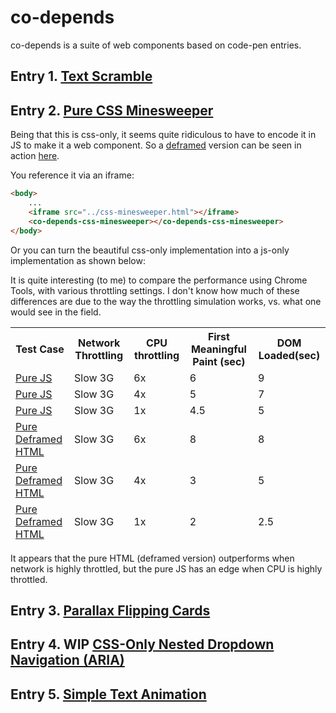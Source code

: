 # co-depends

co-depends is a suite of web components based on code-pen entries.

## Entry 1.  [Text Scramble](https://codepen.io/soulwire/pen/mErPAK)

<!--
```
<custom-element-demo>
  <template>
    <div class="body">
        <div class="container">
            <co-depends-text-scramble id="cdts" class="text"></co-depends-text-scramble>
        </div>

        <script>
            const phrases = [
                'Neo,',
                'sooner or later',
                'you\'re going to realize',
                'just as I did',
                'that there\'s a difference',
                'between knowing the path',
                'and walking the path'
            ];

            let counter = 0;
            cdts.addEventListener('text-setting-complete', e => {
                setTimeout(() => {
                    next();
                }, 800)
            });
            const next = () => {
                cdts.text = phrases[counter];
                counter = (counter + 1) % phrases.length;
            }

            next();
        </script>
        <style>
            @import 'https://fonts.googleapis.com/css?family=Roboto+Mono:100';
                html,  
                div.body {
                font-family: 'Roboto Mono', monospace;
                background: #212121;
                height: 100%;
                }
                .container {
                    height: 100%;
                    width: 100%;
                    justify-content: center;
                    align-items: center;
                    display: flex;
                }
                .text {
                    font-weight: 100;
                    font-size: 28px;
                    color: #fafafa;
                }
        .dud {
          color: #757575;
        }
                </style>
        <script type="module" src="https://cdn.jsdelivr.net/npm/co-depends@0.0.4/text-scramble/dist/text-scramble.iife.min.js?module"></script>
    </div>
    </template>
</custom-element-demo>
```
-->

## Entry 2.  [Pure CSS Minesweeper](https://codepen.io/bali_balo/pen/BLJONk)

Being that this is css-only, it seems quite ridiculous to have to encode it in JS to make it a web component.  So a [deframed](https://www.webcomponents.org/element/deframe) version can be seen in action [here](https://bahrus.github.io/co-depends/css-minesweeper/demo/dev.html).

You reference it via an iframe:

```html
<body>
    ...
    <iframe src="../css-minesweeper.html"></iframe>
    <co-depends-css-minesweeper></co-depends-css-minesweeper>
</body>
```

Or you can turn the beautiful css-only implementation into a js-only implementation as shown below:

<!--
```
<custom-element-demo>
  <template>
    <script type="module" src="https://cdn.jsdelivr.net/npm/co-depends@0.0.6/css-minesweeper/css-minesweeper.js"></script>
    <co-depends-css-minesweeper-js></co-depends-css-minesweeper-js>
   </template>
</custom-element-demo>
```
-->

It is quite interesting (to me) to compare the performance using Chrome Tools, with various throttling settings.  I don't know how much of these differences are due to the way the throttling simulation works, vs. what one would see in the field.

<table>
<thead>
<tr><th>Test Case</th><th>Network Throttling</th><th>CPU throttling</th><th>First Meaningful Paint (sec)</th><th>DOM Loaded(sec)</th></tr>
<tr><td><a href="https://bahrus.github.io/co-depends/css-minesweeper/demo/dev-js.html" target="_blank">Pure JS</a></td><td>Slow 3G</td><td>6x</td><td>6</td><td>9</td></tr>
<tr><td><a href="https://bahrus.github.io/co-depends/css-minesweeper/demo/dev-js.html" target="_blank">Pure JS</a></td><td>Slow 3G</td><td>4x</td><td>5</td><td>7</td></tr>
<tr><td><a href="https://bahrus.github.io/co-depends/css-minesweeper/demo/dev-js.html" target="_blank">Pure JS</a></td><td>Slow 3G</td><td>1x</td><td>4.5</td><td>5</td></tr>
<tr><td><a href="https://bahrus.github.io/co-depends/css-minesweeper/demo/dev.html" target="_blank">Pure Deframed HTML</a></td><td>Slow 3G</td><td>6x</td><td>8</td><td>8</td></tr>
<tr><td><a href="https://bahrus.github.io/co-depends/css-minesweeper/demo/dev.html" target="_blank">Pure Deframed HTML</a></td><td>Slow 3G</td><td>4x</td><td>3</td><td>5</td></tr>
<tr><td><a href="https://bahrus.github.io/co-depends/css-minesweeper/demo/dev.html" target="_blank">Pure Deframed HTML</a></td><td>Slow 3G</td><td>1x</td><td>2</td><td>2.5</td></tr>
</thead>
</table>

It appears that the pure HTML (deframed version) outperforms when network is highly throttled, but the pure JS has an edge when CPU is highly throttled.

## Entry 3.  [Parallax Flipping Cards](https://codepen.io/tyrellrummage/pen/wqGgLO)


<!--
```
<custom-element-demo>
  <template>
    <div>
        <div class="cols">
            <co-depends-parallax-flip-card id="first">
                <div slot="front">
                    <p>Diligord</p>
                    <span>Lorem ipsum</span>
                </div>
                <div slot="back">
                    <p>Alias cum repellat velit quae suscipit
                        c.</p>
                </div>
            </co-depends-parallax-flip-card>
            <co-depends-parallax-flip-card id="second">
                <div slot="front">
                    <p>Strizzes</p>
                    <span>Lorem ipsum</span>
                </div>
                <div slot="back">
                    <p>Alias cum repellat velit quae suscipit
                        c.</p>
                </div>
            </co-depends-parallax-flip-card>
            <co-depends-parallax-flip-card id="third">
                <div slot="front">
                    <p>Rocogged</p>
                    <span>Lorem ipsum</span>
                </div>
                <div slot="back">
                    <p>Alias cum repellat velit quae suscipit
                        c.</p>
                </div>
            </co-depends-parallax-flip-card>
            <co-depends-parallax-flip-card id="fourth">
                <div slot="front">
                    <p>Clossyo</p>
                    <span>Lorem ipsum</span>
                </div>
                <div slot="back">
                    <p>Alias cum repellat velit quae suscipit
                        c.</p>
                </div>
            </co-depends-parallax-flip-card>
        </div>
        <script type="module" src="../parallax-flip-card.js"></script>
        <style>
            #first {
                --front-background-image: url(https://unsplash.it/500/500/);
            }

            #second {
                --front-background-image: url(https://unsplash.it/511/511/);
            }

            #third {
                --front-background-image: url(https://unsplash.it/502/502/);
            }

            #fourth {
                --front-background-image: url(https://unsplash.it/503/503/);
            }

            .cols {
                display: -webkit-box;
                display: -ms-flexbox;
                display: flex;
                -ms-flex-wrap: wrap;
                flex-wrap: wrap;
                -webkit-box-pack: center;
                -ms-flex-pack: center;
                justify-content: center;
            }

            co-depends-parallax-flip-card {
                width: calc(25% - 2rem);
                margin: 1rem;
                cursor: pointer;
            }
        </style>
        <script type="module" src="https://cdn.jsdelivr.net/npm/co-depends@0.0.7/parallax-flip-card/parallax-flip-card.js"></script>
    </div>
  </template>
</custom-element-demo>
```
-->

## Entry 4. **WIP**  [CSS-Only Nested Dropdown Navigation (ARIA)](https://codepen.io/gabriellewee/pen/oWyObX)  

<!--
```
<custom-element-demo>
  <template>
    <div style="height:100%">
        <co-depends-nested-dropdown style="height:100%">
            <ul id='nav' data-role="menu" data-control-id="link-top" data-label-id="menu" data-label-text="Menu">
                <li>
                    <ul id="nest" data-role="menu" data-control-id="link-shop" data-label-id="shop" data-label-text="Shop">
                        <li><a role='menuitem' tabindex='3'>Tops </a></li>
                        <li><a role='menuitem' tabindex='3'>Bottoms </a></li>
                        <li><a role='menuitem' tabindex='3'>Shoes </a></li>
                        <li><a role='menuitem' tabindex='3'>Accessories </a></li>
                    </ul>
                </li>
                <li>
                    <a role='menuitem' tabindex='4'>Blog</a>
                </li>
                <li>
                    <a role='menuitem' tabindex='4'>About</a>
                </li>
                <li>
                    <a role='menuitem' tabindex='4'>Contact</a>
                </li>
            </ul>
            <h2o-lilies slot="generator" disabled></h2o-lilies>


        </co-depends-nested-dropdown>
        <script type="module" src="https://cdn.jsdelivr.net/npm/co-depends@0.0.12/nested-dropdown/dist/nested-dropdown.iife.js"></script>
        <script type="module" src="https://cdn.jsdelivr.net/npm/h2o-lilies@0.0.6/dist/h2o-lilies.iife.js"></script>
    </div>
  </template>
</custom-element-demo>
```
-->

## Entry 5.  [Simple Text Animation](https://codepen.io/yemon/pen/pWoROm)

<!--
```
<custom-element-demo>
  <template>
          <co-depends-simple-text-animation-js>
            <span slot="top">Make</span>
            <span slot="middleTop">wOrK</span>
            <span slot="middleMiddle">lifeStyle</span>
            <span slot="middleBottom">Everything</span>
            <span slot="bottom">AweSoMe!</span>
        </co-depends-simple-text-animation-js>
        <script type="module" src="https://cdn.jsdelivr.net/npm/co-depends@0.0.13/simple-text-animation/simple-text-animation.js"></script>
  </template>
</custom-element-demo>
```
-->
